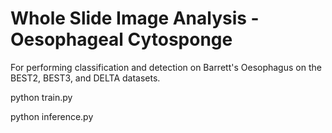 # Whole Slide Image Analysis - Oesophageal Cytosponge
For performing classification and detection on Barrett's Oesophagus on the BEST2, BEST3, and DELTA datasets.

python train.py

python inference.py
